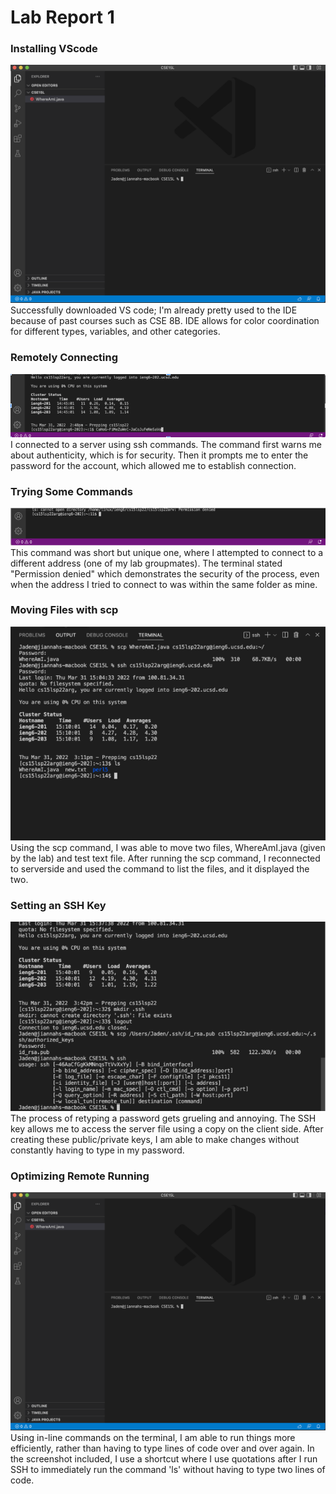 # Lab Report 1

### Installing VScode
![VS Code downloaded](labreport1-1.png)
Successfully downloaded VS code; I'm already pretty used to the IDE because of past courses such as CSE 8B. IDE allows for color coordination for different types, variables, and other categories.

### Remotely Connecting
![Remotely Connecting](labreport1-2.png)
I connected to a server using ssh commands. The command first warns me about authenticity, which is for security. Then it prompts me to enter the password for the account, which allowed me to establish connection.

### Trying Some Commands
![Trying Some Commands](labreport1-3.png)
This command was short but unique one, where I attempted to connect to a different address (one of my lab groupmates). The terminal stated "Permission denied" which demonstrates the security of the process, even when the address I tried to connect to was within the same folder as mine.

### Moving Files with scp
![Moving Files with scp](labreport1-4.png)
Using the scp command, I was able to move two files, WhereAmI.java (given by the lab) and test text file. After running the scp command, I reconnected to serverside and used the command to list the files, and it displayed the two.

### Setting an SSH Key
![Setting an SSH Key](labreport1-5.png)
The process of retyping a password gets grueling and annoying. The SSH key allows me to access the server file using a copy on the client side. After creating these public/private keys, I am able to make changes without constantly having to type in my password.

### Optimizing Remote Running
![Optimizing Remote Running](labreport1-1.png)
Using in-line commands on the terminal, I am able to run things more efficiently, rather than having to type lines of code over and over again. In the screenshot included, I use a shortcut where I use quotations after I run SSH to immediately run the command 'ls' without having to type two lines of code.
